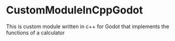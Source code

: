 # CustomModuleInCppGodot
This is custom module written in c++ for Godot that implements the functions of a calculator
